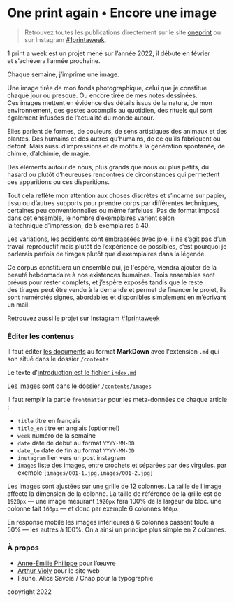 # One print again • Encore une image

> Retrouvez toutes les publications directement sur le site [oneprint](https://oneprint.anem.name) 
> ou sur Instagram [#1printaweek](https://www.instagram.com/explore/tags/1printaweek/).


1 print a week est un projet mené sur l’année 2022,
il débute en février et s’achèvera l’année prochaine.

Chaque semaine, j’imprime une image.

Une image tirée de mon fonds photographique,
celui que je constitue chaque jour ou presque.
Ou encore tirée de mes notes dessinées.
Ces images mettent en évidence des détails issus de la nature,
de mon environnement, des gestes accomplis au quotidien,
des rituels qui sont également infusées de l’actualité du monde autour.

Elles parlent de formes, de couleurs, de sens artistiques des animaux et des plantes.
Des humains et des autres qu’humains, de ce qu’ils fabriquent ou défont.
Mais aussi d’impressions et de motifs à la génération spontanée, de chimie, d’alchimie, de magie.

Des éléments autour de nous, plus grands que nous ou plus petits,
du hasard ou plutôt d’heureuses rencontres
de circonstances qui permettent ces apparitions ou ces disparitions.

Tout cela reflète mon attention aux choses discrètes et s’incarne sur papier,
tissu ou d’autres supports pour prendre corps par différentes techniques,
certaines peu conventionnelles ou même farfelues.
Pas de format imposé dans cet ensemble,
le nombre d’exemplaires varient selon la technique d’impression,
de 5 exemplaires à 40.

Les variations, les accidents sont embrassées avec joie,
il ne s’agit pas d’un travail reproductif mais plutôt de l’expérience de possibles,
c’est pourquoi je parlerais parfois de tirages plutôt que d’exemplaires dans la légende.

Ce corpus constituera un ensemble qui, je l'espère, viendra ajouter de la beauté hebdomadaire à nos existences humaines.
Trois ensembles sont prévus pour rester complets,
et j’espère exposés tandis que le reste des tirages peut être vendu à la demande
et permet de financer le projet, ils sont numérotés signés,
abordables et disponibles simplement en m’écrivant un mail.

Retrouvez aussi le projet sur Instagram [#1printaweek](https://www.instagram.com/explore/tags/1printaweek/)

### Éditer les contenus

Il faut éditer [les documents](./contents) au format **MarkDown** 
avec l'extension `.md` qui son situé dans le dossier `/contents`

Le texte d'[introduction est le fichier `index.md`](./contents/index.md)

[Les images](./contents/images) sont dans le dossier `/contents/images`

Il faut remplir la partie `frontmatter` pour les meta-données de chaque article : 
- `title` titre en français
- `title_en` titre en anglais (optionnel)
- `week` numéro de la semaine
- `date` date de début au format `YYYY-MM-DD`
- `date_to` date de fin au format `YYYY-MM-DD`
- `instagram` lien vers un post instagram
- `images` liste des images, 
entre crochets et séparées par des virgules. 
par exemple `[images/001-1.jpg,images/001-2.jpg]`

Les images sont ajustées sur une grille de 12 colonnes. 
La taille de l'image affecte la dimension de la colonne.
La taille de référence de la grille est de `1920px` — 
une image mesurant `1920px` fera 100% de la largeur du bloc.
une colonne fait `160px` — et donc par exemple 6 colonnes `960px`

En response mobile les images inférieures à 6 colonnes passent toute à 50% — les autres à 100%.
On a ainsi un principe plus simple en 2 colonnes.

### À propos

- [Anne-Émilie Philippe](https://www.anem.name) pour l’œuvre
- [Arthur Violy](https://violy.net) pour le site web
- Faune, Alice Savoie / Cnap pour la typographie

copyright 2022
